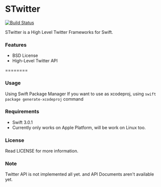 # STwitter
[![Build Status](https://travis-ci.com/sinoru/STwitter-Swift.svg?token=HQx9vttn6bQ5EcFzbrJz&branch=master)](https://travis-ci.com/sinoru/STwitter-Swift)

STwitter is a High Level Twitter Frameworks for Swift.

### Features
- BSD License
- High-Level Twitter API

========

### Usage

Using Swift Package Manager
If you want to use as xcodeproj, using `swift package generate-xcodeproj` command

### Requirements

- Swift 3.0.1
- Currently only works on Apple Platform, will be work on Linux too.

### License ###

Read LICENSE for more information.

### Note ###

Twitter API is not implemented all yet. and API Documents aren't available yet.
